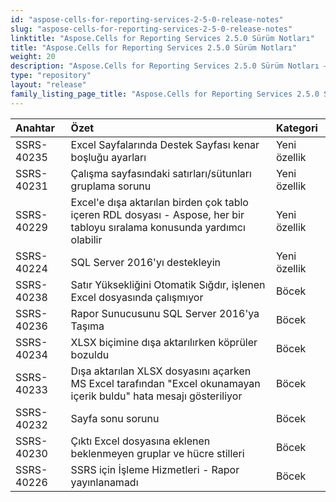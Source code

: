 ```yaml
---
id: "aspose-cells-for-reporting-services-2-5-0-release-notes"
slug: "aspose-cells-for-reporting-services-2-5-0-release-notes"
linktitle: "Aspose.Cells for Reporting Services 2.5.0 Sürüm Notları"
title: "Aspose.Cells for Reporting Services 2.5.0 Sürüm Notları"
weight: 20
description: "Aspose.Cells for Reporting Services 2.5.0 Sürüm Notları – the latest updates and fixes."
type: "repository"
layout: "release"
family_listing_page_title: "Aspose.Cells for Reporting Services 2.5.0 Sürüm Notları"
---
```

|**Anahtar** |**Özet** |**Kategori** |
|:- |:- |:- |
|SSRS-40235 | Excel Sayfalarında Destek Sayfası kenar boşluğu ayarları|Yeni özellik|
|SSRS-40231 | Çalışma sayfasındaki satırları/sütunları gruplama sorunu|Yeni özellik|
|SSRS-40229 | Excel'e dışa aktarılan birden çok tablo içeren RDL dosyası - Aspose, her bir tabloyu sıralama konusunda yardımcı olabilir|Yeni özellik|
|SSRS-40224 | SQL Server 2016'yı destekleyin|Yeni özellik|
|SSRS-40238 | Satır Yüksekliğini Otomatik Sığdır, işlenen Excel dosyasında çalışmıyor| Böcek|
|SSRS-40236 | Rapor Sunucusunu SQL Server 2016'ya Taşıma| Böcek|
|SSRS-40234 | XLSX biçimine dışa aktarılırken köprüler bozuldu| Böcek|
|SSRS-40233 | Dışa aktarılan XLSX dosyasını açarken MS Excel tarafından "Excel okunamayan içerik buldu" hata mesajı gösteriliyor| Böcek|
|SSRS-40232 |Sayfa sonu sorunu| Böcek|
|SSRS-40230 | Çıktı Excel dosyasına eklenen beklenmeyen gruplar ve hücre stilleri| Böcek|
|SSRS-40226 | SSRS için İşleme Hizmetleri - Rapor yayınlanamadı| Böcek|

